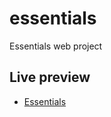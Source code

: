 # essentials
Essentials web project

## Live preview

- [Essentials](https://kazmonroy.github.io/essentials/ "Essentials")
